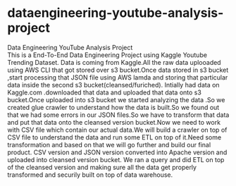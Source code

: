 # dataengineering-youtube-analysis-project
Data Engineering YouTube Analysis Project  
This is a End-To-End Data Engineering Project using Kaggle Youtube Trending Dataset.
Data is coming from Kaggle.All the raw data uplooaded using AWS CLI that got stored over s3 bucket.Once data stored in s3 bucket ,start processing that JSON file using AWS lamda and storing that particular data inside the second s3 bucket(cleansed/furiched).
Intially had data on Kaggle.com .downloaded that data and uploaded that data onto s3 bucket.Once uploaded into s3 bucket we started analyzing the data .So we created glue crawler to understand how the data is built.So we found out that we had some errors in our JSON files.So we have to transform that data and put that data onto the cleansed version bucket.Now we need to work with CSV file which contain our actual data.We will build a crawler on top of CSV file to understand the data and run some ETL on top of it.Need some transformation and based on that we will go further and build our final product.
CSV version and JSON version converted into Apache version and uploaded into cleansed version bucket.
We ran a query and did ETL on top of the cleansed version and making sure all the data get properly transformed and securily built on top of data warehouse.
